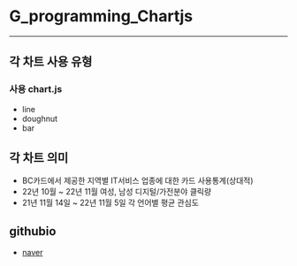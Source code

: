 # G_programming_Chartjs
----
## 각 차트 사용 유형
### 사용 chart.js
- line
- doughnut
- bar
## 각 차트 의미
- BC카드에서 제공한 지역별 IT서비스 업종에 대한 카드 사용통계(상대적)
- 22년 10월 ~ 22년 11월 여성, 남성 디지털/가전분야 클릭량
- 21년 11월 14일 ~ 22년 11월 5일 각 언어별 평균 관심도
## githubio
- [naver](malonedh.github.io)
